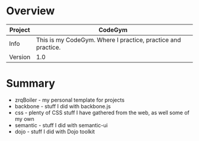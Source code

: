 # Overview #

 Project | CodeGym  
--- | ---
Info | This is my CodeGym. Where I practice, practice and practice.
Version | 1.0

# Summary #
* zrqBoiler - my personal template for projects
* backbone - stuff I did with backbone.js
* css - plenty of CSS stuff I have gathered from the web, as well some of my own
* semantic - stuff I did with semantic-ui
* dojo - stuff I did with Dojo toolkit
